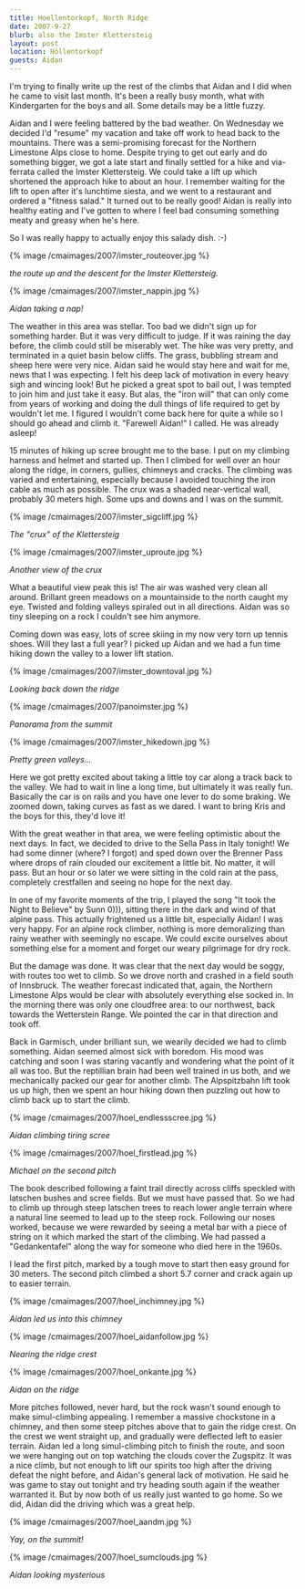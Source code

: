 ```yaml
---
title: Hoellentorkopf, North Ridge
date: 2007-9-27
blurb: also the Imster Klettersteig
layout: post
location: Höllentorkopf
guests: Aidan
---
```


I'm trying to finally write up the rest of the climbs that Aidan and I
did when he came to visit last month. It's been a really busy month, what
with Kindergarten for the boys and all. Some details may be a little fuzzy.
  
  
Aidan and I were feeling battered by the bad weather. On Wednesday we
decided I'd "resume" my vacation and take off work to head back to the
mountains. There was a semi-promising forecast for the Northern Limestone
Alps close to home. Despite trying to get out early and do something bigger,
we got a late start and finally settled for a hike and via-ferrata called
the Imster Klettersteig. We could take a lift up which shortened the approach
hike to about an hour. I remember waiting for the lift to open after it's
lunchtime siesta, and we went to a restaurant and ordered a "fitness salad."
It turned out to be really good! Aidan is really into healthy eating and
I've gotten to where I feel bad consuming something meaty and greasy when
he's here.
  
  
So I was really happy to actually enjoy this salady dish. :-)
  
  
{% image /cmaimages/2007/imster_routeover.jpg %}
  
_the route up and the descent for the Imster Klettersteig._
  
  
{% image /cmaimages/2007/imster_nappin.jpg %}
  
_Aidan taking a nap!_
  
  
The weather in this area was stellar. Too bad we didn't sign up for something
harder. But it was very difficult to judge. If it was raining the day before,
the climb could still be miserably wet. The hike was very pretty, and terminated
in a quiet basin below cliffs. The grass, bubbling stream and sheep here
were very nice. Aidan said he would stay here and wait for me, news that
I was expecting. I felt his deep lack of motivation in every heavy sigh
and wincing look! But he picked a great spot to bail out, I was tempted
to join him and just take it easy. But alas, the "iron will" that can only
come from years of working and doing the dull things of life required to
get by wouldn't let me. I figured I wouldn't come back here for quite a
while so I should go ahead and climb it. "Farewell Aidan!" I called. He
was already asleep!
  
  
15 minutes of hiking up scree brought me to the base. I put on my climbing
harness and helmet and started up. Then I climbed for well over an hour
along the ridge, in corners, gullies, chimneys and cracks. The climbing
was varied and entertaining, especially because I avoided touching the
iron cable as much as possible. The crux was a shaded near-vertical wall,
probably 30 meters high. Some ups and downs and I was on the summit.
  
  
{% image /cmaimages/2007/imster_sigcliff.jpg %}
  
_The "crux" of the Klettersteig_
  
  
{% image /cmaimages/2007/imster_uproute.jpg %}
  
_Another view of the crux_
  
  
  
What a beautiful view peak this is! The air was washed very clean all
around. Brillant green meadows on a mountainside to the north caught my
eye. Twisted and folding valleys spiraled out in all directions. Aidan
was so tiny sleeping on a rock I couldn't see him anymore.
  
  
Coming down was easy, lots of scree skiing in my now very torn up tennis
shoes. Will they last a full year? I picked up Aidan and we had a fun time
hiking down the valley to a lower lift station.
  
  
{% image /cmaimages/2007/imster_downtoval.jpg %}
  
_Looking back down the ridge_
  
  
{% image /cmaimages/2007/panoimster.jpg %}
  
_Panorama from the summit_
  
  
{% image /cmaimages/2007/imster_hikedown.jpg %}
  
_Pretty green valleys..._
  
  
Here we got pretty excited about taking a little toy car along a track
back to the valley. We had to wait in line a long time, but ultimately
it was really fun. Basically the car is on rails and you have one lever
to do some braking. We zoomed down, taking curves as fast as we dared.
I want to bring Kris and the boys for this, they'd love it!
  
  
With the great weather in that area, we were feeling optimistic about
the next days. In fact, we decided to drive to the Sella Pass in Italy
tonight! We had some dinner (where? I forgot) and sped down over the Brenner
Pass where drops of rain clouded our excitement a little bit. No matter,
it will pass. But an hour or so later we were sitting in the cold rain
at the pass, completely crestfallen and seeing no hope for the next day.
  
  
In one of my favorite moments of the trip, I played the song "It took
the Night to Believe" by Sunn 0))), sitting there in the dark and wind
of that alpine pass. This actually frightened us a little bit, especially
Aidan! I was very happy. For an alpine rock climber, nothing is more demoralizing
than rainy weather with seemingly no escape. We could excite ourselves
about something else for a moment and forget our weary pilgrimage for dry
rock.
  
  
But the damage was done. It was clear that the next day would be soggy,
with routes too wet to climb. So we drove north and crashed in a field
south of Innsbruck. The weather forecast indicated that, again, the Northern
Limestone Alps would be clear with absolutely everything else socked in.
In the morning there was only one cloudfree area: to our northwest, back
towards the Wetterstein Range. We pointed the car in that direction and
took off.
  
  
Back in Garmisch, under brilliant sun, we wearily decided we had to climb
something. Aidan seemed almost sick with boredom. His mood was catching
and soon I was staring vacantly and wondering what the point of it all
was too. But the reptillian brain had been well trained in us both, and
we mechanically packed our gear for another climb. The Alpspitzbahn lift
took us up high, then we spent an hour hiking down then puzzling out how
to climb back up to start the climb.
  
{% image /cmaimages/2007/hoel_endlessscree.jpg %}
  
_Aidan climbing tiring scree_
  
  
{% image /cmaimages/2007/hoel_firstlead.jpg %}
  
_Michael on the second pitch_
  
  
The book described following a faint trail directly across cliffs speckled
with latschen bushes and scree fields. But we must have passed that. So
we had to climb up through steep latschen trees to reach lower angle terrain
where a natural line seemed to lead up to the steep rock. Following our
noses worked, because we were rewarded by seeing a metal bar with a piece
of string on it which marked the start of the climbing. We had passed a
"Gedankentafel" along the way for someone who died here in the 1960s.
  
  
I lead the first pitch, marked by a tough move to start then easy ground
for 30 meters. The second pitch climbed a short 5.7 corner and crack again
up to easier terrain.
  
  
{% image /cmaimages/2007/hoel_inchimney.jpg %}
  
_Aidan led us into this chimney_
  
  
{% image /cmaimages/2007/hoel_aidanfollow.jpg %}
  
_Nearing the ridge crest_
  
  
{% image /cmaimages/2007/hoel_onkante.jpg %}
  
_Aidan on the ridge_
  
  
More pitches followed, never hard, but the rock wasn't sound enough to
make simul-climbing appealing. I remember a massive chockstone in a chimney,
and then some steep pitches above that to gain the ridge crest. On the
crest we went straight up, and gradually were deflected left to easier
terrain. Aidan led a long simul-climbing pitch to finish the route, and
soon we were hanging out on top watching the clouds cover the Zugspitz.
It was a nice climb, but not enough to lift our spirits too high after
the driving defeat the night before, and Aidan's general lack of motivation.
He said he was game to stay out tonight and try heading south again if
the weather warranted it. But by now both of us really just wanted to go
home. So we did, Aidan did the driving which was a great help.
  
  
{% image /cmaimages/2007/hoel_aandm.jpg %}
  
_Yay, on the summit!_
  
  
{% image /cmaimages/2007/hoel_sumclouds.jpg %}
  
_Aidan looking mysterious_

